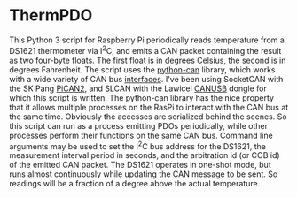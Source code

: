 # ThermPDO
This Python 3 script for Raspberry Pi periodically reads temperature from a DS1621 thermometer via I<sup>2</sup>C, and emits a CAN packet containing the result as two four-byte floats.  The first float is in degrees Celsius, the second is in degrees Fahrenheit.  The script uses the [python-can](https://pypi.org/project/python-can/) library, which works with a wide variety of CAN bus [interfaces](https://python-can.readthedocs.io/en/stable/interfaces.html).  I've been using SocketCAN with the SK Pang [PiCAN2](http://skpang.co.uk/catalog/pican2-canbus-board-for-raspberry-pi-2-p-1475.html), and SLCAN with the Lawicel [CANUSB](http://www.can232.com/?m=201710) dongle for which this script is written.  The python-can library has the nice property that it allows multiple processes on the RasPi to interact with the CAN bus at the same time. Obviously the accesses are serialized behind the scenes.  So this script can run as a process emitting PDOs periodically, while other processes perform their functions on the same CAN bus.  Command line arguments may be used to set the I<sup>2</sup>C bus address for the DS1621, the measurement interval period in seconds, and the arbitration id (or COB id) of the emitted CAN packet.  The DS1621 operates in one-shot mode, but runs almost continuously while updating the CAN message to be sent.  So readings will be a fraction of a degree above the actual temperature.
